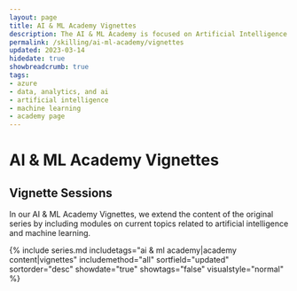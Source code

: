 ```yaml
---
layout: page
title: AI & ML Academy Vignettes
description: The AI & ML Academy is focused on Artificial Intelligence and Machine Learning on the Microsoft Azure platform. 
permalink: /skilling/ai-ml-academy/vignettes
updated: 2023-03-14
hidedate: true
showbreadcrumb: true
tags:
- azure
- data, analytics, and ai
- artificial intelligence
- machine learning
- academy page
---
```


# AI & ML Academy Vignettes

## Vignette Sessions

In our AI & ML Academy Vignettes, we extend the content of the original series by including modules on current topics related to artificial intelligence and machine learning. 

{% include series.md 
    includetags="ai & ml academy|academy content|vignettes" 
    includemethod="all" 
    sortfield="updated" sortorder="desc" showdate="true" showtags="false" 
    visualstyle="normal"
%}
